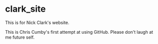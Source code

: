 # clark_site
This is for Nick Clark's website.

This is Chris Cumby's first attempt at using GitHub.  Please don't laugh at me future self.
